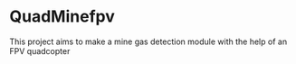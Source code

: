 # QuadMinefpv
This project aims to make a mine gas detection module with the help of an FPV quadcopter
